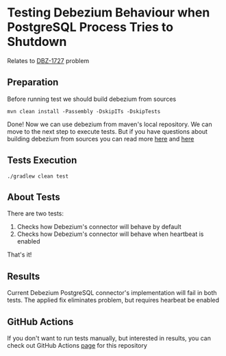# Testing Debezium Behaviour when PostgreSQL Process Tries to Shutdown
Relates to [DBZ-1727](https://issues.redhat.com/browse/DBZ-1727) problem

## Preparation
Before running test we should build debezium from sources
```
mvn clean install -Passembly -DskipITs -DskipTests
```

Done! Now we can use debezium from maven's local repository. We can move to
the next step to execute tests. But if you have questions about building
debezium from sources you can read more [here](https://github.com/debezium/debezium#building-the-code)
and [here](https://github.com/debezium/debezium/blob/master/CONTRIBUTE.md#building-locally)

## Tests Execution
```
./gradlew clean test
```

## About Tests
There are two tests:
1. Checks how Debezium's connector will behave by default
2. Checks how Debezium's connector will behave when heartbeat is enabled

That's it!

## Results
Current Debezium PostgreSQL connector's implementation
will fail in both tests. The applied fix eliminates
problem, but requires hearbeat be enabled

## GitHub Actions
If you don't want to run tests manually, but interested in results,
you can check out GitHub Actions [page](https://github.com/igabaydulin/debezium-postgres-shutdown/actions) for this repository

